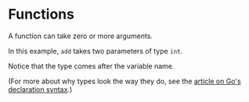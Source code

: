 # Functions

A function can take zero or more arguments.

In this example, ```add``` takes two parameters of type ```int```.

Notice that the type comes after the variable name.

(For more about why types look the way they do, see the [article on Go's declaration syntax](https://blog.golang.org/gos-declaration-syntax).)
